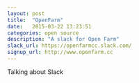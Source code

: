 ```yaml
---
layout: post
title:  "OpenFarm"
date:   2015-03-22 13:23:51
categories: open source
description: "A slack for Open Farm"
slack_url: https://openfarmcc.slack.com/
signup_url: http://www.openfarm.cc
---
```

Talking about Slack
